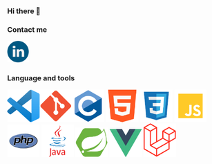 ### Hi there 👋

### Contact me
<a href="https://www.linkedin.com/in/thomas-morestel/"><img src="./img/linkedin-icon.png" alt="img" width="50"/></a>

### Language and tools

<img src="./img/vsc.png" width="75" /><img src="./img/Git_icon.svg.png" width="75" /><img src="./img/c.png" width="75" />
<img src="./img/html.png" width="75" />
<img src="./img/css.png" width="75" />
<img src="./img/js.png" width="75" />
<img src="./img/php.png" width="75" />
<img src="./img/java.png" width="75" />
<img src="./img/spring-boot.png" width="75" />
<img src="./img/vuejs.png" width="75" />
<img src="./img/laravel.png" width="75" />


<!--
**Morestel/Morestel** is a ✨ _special_ ✨ repository because its `README.md` (this file) appears on your GitHub profile.

Here are some ideas to get you started:

- 🔭 I’m currently working on ...
- 🌱 I’m currently learning ...
- 👯 I’m looking to collaborate on ...
- 🤔 I’m looking for help with ...
- 💬 Ask me about ...
- 📫 How to reach me: ...
- 😄 Pronouns: ...
- ⚡ Fun fact: ...
-->

